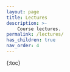 ```yaml
---
layout: page
title: Lectures
description: >-
    Course lectures.
permalink: /lectures/
has_children: true
nav_order: 4
---
```


{:toc}
